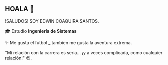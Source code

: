 ## HOALA 👋
 !SALUDOS! SOY EDWIN COAQUIRA SANTOS.
 
🎓 Estudio **Ingeniería de Sistemas** 

  ✨ Me gusta el futbol _ tambien me gusta la aventura extrema. 
  

"Mi relación con la carrera es seria... 
¡y a veces complicada, como cualquier relación!" 😉.
